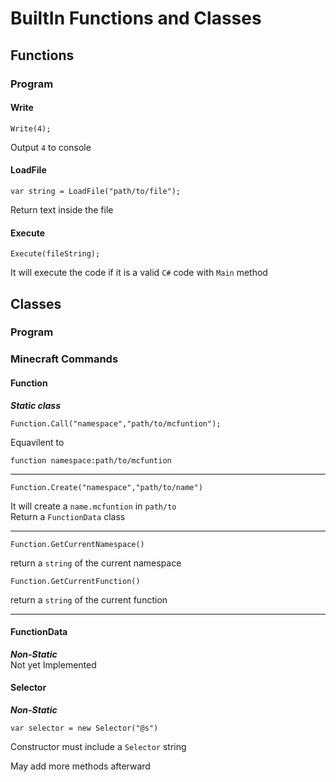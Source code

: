 # BuiltIn Functions and Classes
## Functions
### Program
#### Write
```
Write(4);
```
Output `4` to console
#### LoadFile
```
var string = LoadFile("path/to/file");
```
Return text inside the file
#### Execute
```
Execute(fileString);
```
It will execute the code if it is a valid `C#` code with `Main` method
## Classes
### Program
### Minecraft Commands
#### Function
***Static class***
```
Function.Call("namespace","path/to/mcfuntion");
```
Equavilent to
```mcfunction
function namespace:path/to/mcfuntion
```
---
```
Function.Create("namespace","path/to/name")
```
It will create a `name.mcfuntion` in `path/to`  
Return a `FunctionData` class

---
```
Function.GetCurrentNamespace()
```
return a `string` of the current namespace
```
Function.GetCurrentFunction()
```
return a `string` of the current function

---
#### FunctionData
***Non-Static***  
Not yet Implemented
#### Selector
***Non-Static***  
```
var selector = new Selector("@s")
```
Constructor must include a `Selector` string

May add more methods afterward
